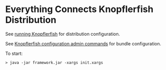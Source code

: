 Everything Connects Knopflerfish Distribution
=============================================

See [running Knopflerfish](http://www.knopflerfish.org/releases/5.2.0/docs/running.html#props) for distribution 
configuration.

See [Knopflerfish configuration admin commands](http://www.knopflerfish.org/releases/5.2.0/docs/bundledoc/index.html?docpage=framework/index.html)
for bundle configuration.

To start:

```
> java -jar framework.jar -xargs init.xargs
```
